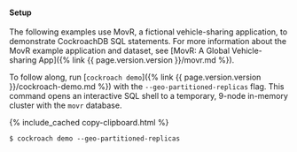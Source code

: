 #### Setup

The following examples use MovR, a fictional vehicle-sharing application, to demonstrate CockroachDB SQL statements. For more information about the MovR example application and dataset, see [MovR: A Global Vehicle-sharing App]({% link {{ page.version.version }}/movr.md %}).

To follow along, run [`cockroach demo`]({% link {{ page.version.version }}/cockroach-demo.md %}) with the `--geo-partitioned-replicas` flag. This command opens an interactive SQL shell to a temporary, 9-node in-memory cluster with the `movr` database.

{% include_cached copy-clipboard.html %}
~~~ shell
$ cockroach demo --geo-partitioned-replicas
~~~
